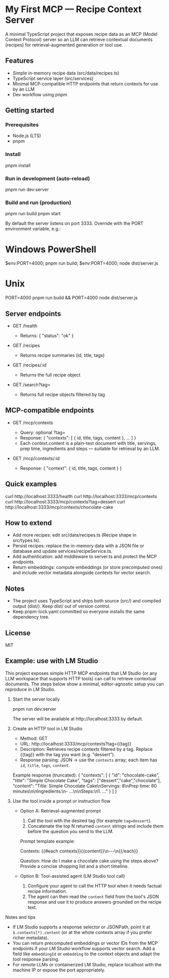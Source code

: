 # My First MCP — Recipe Context Server

A minimal TypeScript project that exposes recipe data as an MCP (Model Context Protocol) server so an LLM can retrieve contextual documents (recipes) for retrieval-augmented generation or tool use.

## Features
- Simple in-memory recipe data (src/data/recipes.ts)
- TypeScript service layer (src/services)
- Minimal MCP-compatible HTTP endpoints that return contexts for use by an LLM
- Dev workflow using pnpm

## Getting started

### Prerequisites
- Node.js (LTS)
- pnpm

### Install

pnpm install

### Run in development (auto-reload)

pnpm run dev:server

### Build and run (production)

pnpm run build
pnpm start

By default the server listens on port 3333. Override with the PORT environment variable, e.g.:

# Windows PowerShell
$env:PORT=4000; pnpm run build; $env:PORT=4000; node dist/server.js

# Unix
PORT=4000 pnpm run build && PORT=4000 node dist/server.js

## Server endpoints

- GET /health
  - Returns: { "status": "ok" }

- GET /recipes
  - Returns recipe summaries (id, title, tags)

- GET /recipes/:id
  - Returns the full recipe object

- GET /search?tag=<tag>
  - Returns full recipe objects filtered by tag

## MCP-compatible endpoints

- GET /mcp/contexts
  - Query: optional ?tag=<tag>
  - Response: { "contexts": [ { id, title, tags, content }, ... ] }
  - Each context.content is a plain-text document with title, servings, prep time, ingredients and steps — suitable for retrieval by an LLM.

- GET /mcp/contexts/:id
  - Response: { "context": { id, title, tags, content } }

## Quick examples

curl http://localhost:3333/health
curl http://localhost:3333/mcp/contexts
curl http://localhost:3333/mcp/contexts?tag=dessert
curl http://localhost:3333/mcp/contexts/chocolate-cake

## How to extend

- Add more recipes: edit src/data/recipes.ts (Recipe shape in src/types.ts).
- Persist recipes: replace the in-memory data with a JSON file or database and update services/recipeService.ts.
- Add authentication: add middleware to server.ts and protect the MCP endpoints.
- Return embeddings: compute embeddings (or store precomputed ones) and include vector metadata alongside contexts for vector search.

## Notes

- The project uses TypeScript and ships both source (src/) and compiled output (dist/). Keep dist/ out of version control.
- Keep pnpm-lock.yaml committed so everyone installs the same dependency tree.

## License

MIT

## Example: use with LM Studio

This project exposes simple HTTP MCP endpoints that LM Studio (or any LLM workspace that supports HTTP tools) can call to retrieve contextual documents. The steps below show a minimal, editor-agnostic setup you can reproduce in LM Studio.

1. Start the server locally

   pnpm run dev:server

   The server will be available at http://localhost:3333 by default.

2. Create an HTTP tool in LM Studio

   - Method: GET
   - URL: http://localhost:3333/mcp/contexts?tag={{tag}}
   - Description: Retrieves recipe contexts filtered by a tag. Replace {{tag}} with the tag you want (e.g. "dessert").
   - Response parsing: JSON → use the `contexts` array; each item has `id`, `title`, `tags`, `content`.

   Example response (truncated):
   {
     "contexts": [
       {
         "id": "chocolate-cake",
         "title": "Simple Chocolate Cake",
         "tags": ["dessert","cake","chocolate"],
         "content": "Title: Simple Chocolate Cake\nServings: 8\nPrep time: 60 minutes\n\nIngredients:\n- ...\n\nSteps:\n1. ..."
       }
     ]
   }

3. Use the tool inside a prompt or instruction flow

   - Option A: Retrieval-augmented prompt
     1. Call the tool with the desired tag (for example `tag=dessert`).
     2. Concatenate the top N returned `content` strings and include them before the question you send to the LLM.

     Prompt template example:

     Contexts:
     {{#each contexts}}{{content}}\n---\n{{/each}}

     Question: How do I make a chocolate cake using the steps above? Provide a concise shopping list and a short timeline.

   - Option B: Tool-assisted agent (LM Studio tool call)
     1. Configure your agent to call the HTTP tool when it needs factual recipe information.
     2. The agent can then read the `content` field from the tool's JSON response and use it to produce answers grounded on the recipe text.

Notes and tips
- If LM Studio supports a response selector or JSONPath, point it at `$.contexts[*].content` (or at the whole contexts array if you prefer richer metadata).
- You can return precomputed embeddings or vector IDs from the MCP endpoints if your LM Studio workflow supports vector search. Add a field like `embeddingId` or `embedding` to the context objects and adapt the tool response parsing.
- For remote LLMs or containerized LM Studio, replace localhost with the machine IP or expose the port appropriately.
